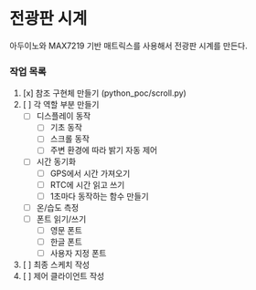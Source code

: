 # 전광판 시계

아두이노와 MAX7219 기반 매트릭스를 사용해서 전광판 시계를 만든다.

### 작업 목록
  1. [x] 참조 구현체 만들기 (python_poc/scroll.py)
  2. [ ] 각 역할 부분 만들기
     - [ ] 디스플레이 동작
       - [ ] 기초 동작
       - [ ] 스크롤 동작
       - [ ] 주변 환경에 따라 밝기 자동 제어
     - [ ] 시간 동기화
       - [ ] GPS에서 시간 가져오기
       - [ ] RTC에 시간 읽고 쓰기
       - [ ] 1초마다 동작하는 함수 만들기
     - [ ] 온/습도 측정
     - [ ] 폰트 읽기/쓰기
       - [ ] 영문 폰트
       - [ ] 한글 폰트
       - [ ] 사용자 지정 폰트
  3. [ ] 최종 스케치 작성 
  4. [ ] 제어 클라이언트 작성
